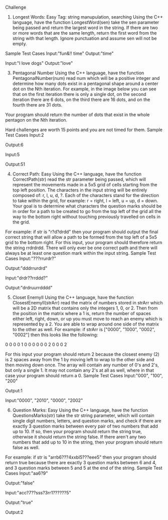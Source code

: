 Challenge
1. Longest Words: Easy
Tag: string manupulation, searching
Using the C++ language, have the function LongestWord(sen) take the sen parameter being passed and return the largest word in the string. If there are two or more words that are the same length, return the first word from the string with that length. Ignore punctuation and assume sen will not be empty. 

Sample Test Cases
Input:"fun&!! time"
Output:"time"

Input:"I love dogs"
Output:"love"

3. Pentagonal Number
Using the C++ language, have the function PentagonalNumber(num) read num which will be a positive integer and determine how many dots exist in a pentagonal shape around a center dot on the Nth iteration. For example, in the image below you can see that on the first iteration there is only a single dot, on the second iteration there are 6 dots, on the third there are 16 dots, and on the fourth there are 31 dots. 

 

Your program should return the number of dots that exist in the whole pentagon on the Nth iteration. 

Hard challenges are worth 15 points and you are not timed for them.
Sample Test Cases
Input:2

Output:6


Input:5

Output:51

4. Correct Path: Easy
Using the C++ language, have the function CorrectPath(str) read the str parameter being passed, which will represent the movements made in a 5x5 grid of cells starting from the top left position. The characters in the input string will be entirely composed of: r, l, u, d, ?. Each of the characters stand for the direction to take within the grid, for example: r = right, l = left, u = up, d = down. Your goal is to determine what characters the question marks should be in order for a path to be created to go from the top left of the grid all the way to the bottom right without touching previously travelled on cells in the grid. 

For example: if str is "r?d?drdd" then your program should output the final correct string that will allow a path to be formed from the top left of a 5x5 grid to the bottom right. For this input, your program should therefore return the string rrdrdrdd. There will only ever be one correct path and there will always be at least one question mark within the input string. 
Sample Test Cases
Input:"???rrurdr?"

Output:"dddrrurdrd"


Input:"drdr??rrddd?"

Output:"drdruurrdddd"

5. Closet EnemyII
Using the C++ language, have the function ClosestEnemyII(strArr) read the matrix of numbers stored in strArr which will be a 2D matrix that contains only the integers 1, 0, or 2. Then from the position in the matrix where a 1 is, return the number of spaces either left, right, down, or up you must move to reach an enemy which is represented by a 2. You are able to wrap around one side of the matrix to the other as well. For example: if strArr is ["0000", "1000", "0002", "0002"] then this looks like the following: 

0 0 0 0
1 0 0 0
0 0 0 2
0 0 0 2 

For this input your program should return 2 because the closest enemy (2) is 2 spaces away from the 1 by moving left to wrap to the other side and then moving down once. The array will contain any number of 0's and 2's, but only a single 1. It may not contain any 2's at all as well, where in that case your program should return a 0. 
Sample Test Cases
Input:"000", "100", "200"

Output:1


Input:"0000", "2010", "0000", "2002"


6. Question Marks: Easy
Using the C++ language, have the function QuestionsMarks(str) take the str string parameter, which will contain single digit numbers, letters, and question marks, and check if there are exactly 3 question marks between every pair of two numbers that add up to 10. If so, then your program should return the string true, otherwise it should return the string false. If there aren't any two numbers that add up to 10 in the string, then your program should return false as well. 

For example: if str is "arrb6???4xxbl5???eee5" then your program should return true because there are exactly 3 question marks between 6 and 4, and 3 question marks between 5 and 5 at the end of the string. 
Sample Test Cases
Input:"aa6?9"

Output:"false"


Input:"acc?7??sss?3rr1??????5"

Output:"true"

Output:2
